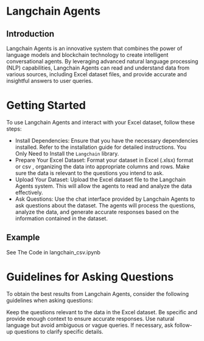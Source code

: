 # Langchain Agents

## Introduction

Langchain Agents is an innovative system that combines the power of language models and blockchain technology to create intelligent conversational agents. By leveraging advanced natural language processing (NLP) capabilities, Langchain Agents can read and understand data from various sources, including Excel dataset files, and provide accurate and insightful answers to user queries.

# Getting Started

To use Langchain Agents and interact with your Excel dataset, follow these steps:

- Install Dependencies: Ensure that you have the necessary dependencies installed. Refer to the installation guide for detailed instructions.
You Only Need to Install the `Langchain` library.
- Prepare Your Excel Dataset: Format your dataset in Excel (.xlsx) format or csv , organizing the data into appropriate columns and rows. Make sure the data is relevant to the questions you intend to ask.
- Upload Your Dataset: Upload the Excel dataset file to the Langchain Agents system. This will allow the agents to read and analyze the data effectively.
- Ask Questions: Use the chat interface provided by Langchain Agents to ask questions about the dataset. The agents will process the questions, analyze the data, and generate accurate responses based on the information contained in the dataset.

## Example

See The Code in langchain_csv.ipynb

# Guidelines for Asking Questions

To obtain the best results from Langchain Agents, consider the following guidelines when asking questions:


Keep the questions relevant to the data in the Excel dataset.
Be specific and provide enough context to ensure accurate responses.
Use natural language but avoid ambiguous or vague queries.
If necessary, ask follow-up questions to clarify specific details.

